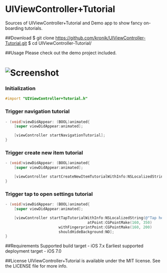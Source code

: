 UIViewController+Tutorial
==================

Sources of UIViewController+Tutorial and Demo app to show fancy on-boarding tutorials.

##Download
    $ git clone https://github.com/kronik/UIViewController-Tutorial.git
    $ cd UIViewController-Tutorial/

##Usage
Please check out the demo project included.
# ![Screenshot](https://raw.github.com/kronik/UIViewController-Tutorial/master/example.gif)

### Initialization
``` objective-c
#import "UIViewController+Tutorial.h"
```

### Trigger navigation tutorial
``` objective-c
- (void)viewDidAppear: (BOOL)animated{
    [super viewDidAppear:animated];

    [viewController startNavigationTutorial];
}
```

### Trigger create new item tutorial
``` objective-c
- (void)viewDidAppear: (BOOL)animated{
    [super viewDidAppear:animated];

    [viewController startCreateNewItemTutorialWithInfo:NSLocalizedString(@"Pull down to create new item", nil)];
}
```

### Trigger tap to open settings tutorial
``` objective-c
- (void)viewDidAppear: (BOOL)animated{
    [super viewDidAppear:animated];

    [viewController startTapTutorialWithInfo:NSLocalizedString(@"Tap here to open settings", nil) 
                                     atPoint:CGPointMake(160, 350)
                        withFingerprintPoint:CGPointMake(160, 200) 
                        shouldHideBackground:NO];
}
```

##Requirements
Supported build target - iOS 7.x
Earliest supported deployment target - iOS 7.0

##License
UIViewController+Tutorial is available under the MIT license. See the LICENSE file for more info.
